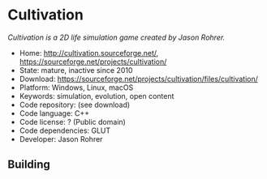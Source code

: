 # Cultivation

_Cultivation is a 2D life simulation game created by Jason Rohrer._

- Home: http://cultivation.sourceforge.net/, https://sourceforge.net/projects/cultivation/
- State: mature, inactive since 2010
- Download: https://sourceforge.net/projects/cultivation/files/cultivation/
- Platform: Windows, Linux, macOS
- Keywords: simulation, evolution, open content
- Code repository: (see download)
- Code language: C++
- Code license: ? (Public domain)
- Code dependencies: GLUT
- Developer: Jason Rohrer

## Building
